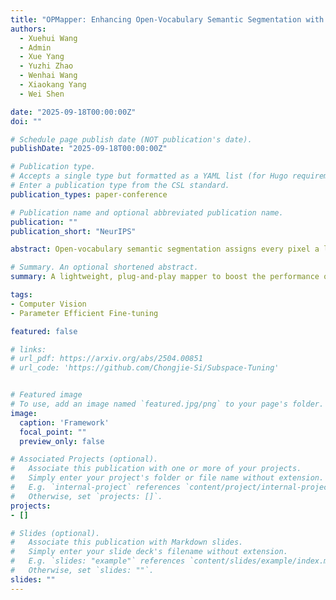 ```yaml
---
title: "OPMapper: Enhancing Open-Vocabulary Semantic Segmentation with Multi-Guidance Information"
authors:
  - Xuehui Wang
  - Admin
  - Xue Yang
  - Yuzhi Zhao
  - Wenhai Wang
  - Xiaokang Yang
  - Wei Shen

date: "2025-09-18T00:00:00Z"
doi: ""

# Schedule page publish date (NOT publication's date).
publishDate: "2025-09-18T00:00:00Z"

# Publication type.
# Accepts a single type but formatted as a YAML list (for Hugo requirements).
# Enter a publication type from the CSL standard.
publication_types: paper-conference

# Publication name and optional abbreviated publication name.
publication: ""
publication_short: "NeurIPS"

abstract: Open-vocabulary semantic segmentation assigns every pixel a label drawn from an open-ended, text-defined space. Vision–language models such as CLIP excel at zero-shot recognition, yet their image-level pre-training hinders dense prediction. Current approaches either fine-tune CLIP—at high computational cost—or adopt training-free attention refinements that favor local smoothness while overlooking global semantics. In this paper, we present OPMapper, a lightweight, plug-and-play module that injects both local compactness and global connectivity into attention maps of CLIP. It combines Context-aware Attention Injection, which embeds spatial and semantic correlations, and Semantic Attention Alignment, which iteratively aligns the enriched weights with textual prompts. By jointly modeling token dependencies and leveraging textual guidance, OPMapper enhances visual understanding. OPMapper is highly flexible and can be seamlessly integrated into both training-based and training-free paradigms with minimal computational overhead. Extensive experiments demonstrate its effectiveness, yielding significant improvements across 8 open-vocabulary segmentation benchmarks.

# Summary. An optional shortened abstract.
summary: A lightweight, plug-and-play mapper to boost the performance of OVSS with minimal computational overhead.

tags:
- Computer Vision
- Parameter Efficient Fine-tuning

featured: false

# links:
# url_pdf: https://arxiv.org/abs/2504.00851
# url_code: 'https://github.com/Chongjie-Si/Subspace-Tuning'


# Featured image
# To use, add an image named `featured.jpg/png` to your page's folder. 
image:
  caption: 'Framework'
  focal_point: ""
  preview_only: false

# Associated Projects (optional).
#   Associate this publication with one or more of your projects.
#   Simply enter your project's folder or file name without extension.
#   E.g. `internal-project` references `content/project/internal-project/index.md`.
#   Otherwise, set `projects: []`.
projects:
- []

# Slides (optional).
#   Associate this publication with Markdown slides.
#   Simply enter your slide deck's filename without extension.
#   E.g. `slides: "example"` references `content/slides/example/index.md`.
#   Otherwise, set `slides: ""`.
slides: ""
---
```


